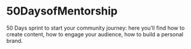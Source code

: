 # 50DaysofMentorship
50 Days sprint to start your community journey: here you'll find how to create content, how to engage your audience, how to build a personal brand.
